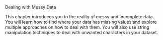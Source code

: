 Dealing with Messy Data

This chapter introduces you to the reality of messy and incomplete data. You will learn how to find where your data has missing values and explore multiple approaches on how to deal with them. You will also use string manipulation techniques to deal with unwanted characters in your dataset.
